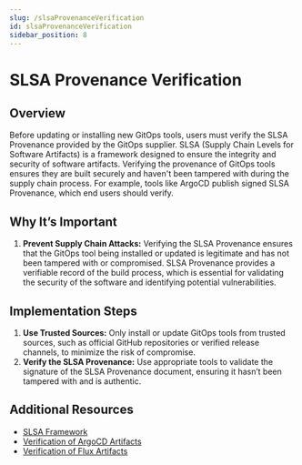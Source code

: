 ```yaml
---
slug: /slsaProvenanceVerification
id: slsaProvenanceVerification
sidebar_position: 8
---
```


# SLSA Provenance Verification

## Overview

Before updating or installing new GitOps tools, users must verify the SLSA Provenance provided by the GitOps supplier. SLSA (Supply Chain Levels for Software Artifacts) is a framework designed to ensure the integrity and security of software artifacts. Verifying the provenance of GitOps tools ensures they are built securely and haven't been tampered with during the supply chain process. For example, tools like ArgoCD publish signed SLSA Provenance, which end users should verify.

## Why It’s Important

1. **Prevent Supply Chain Attacks:** Verifying the SLSA Provenance ensures that the GitOps tool being installed or updated is legitimate and has not been tampered with or compromised. SLSA Provenance provides a verifiable record of the build process, which is essential for validating the security of the software and identifying potential vulnerabilities. 

## Implementation Steps

1. **Use Trusted Sources:** Only install or update GitOps tools from trusted sources, such as official GitHub repositories or verified release channels, to minimize the risk of compromise. 
2. **Verify the SLSA Provenance:** Use appropriate tools to validate the signature of the SLSA Provenance document, ensuring it hasn’t been tampered with and is authentic. 

## Additional Resources

- [SLSA Framework](https://slsa.dev/)
- [Verification of ArgoCD Artifacts](https://argo-cd.readthedocs.io/en/stable/operator-manual/signed-release-assets/)
- [Verification of Flux Artifacts](https://fluxcd.io/blog/2022/02/security-image-provenance/)
